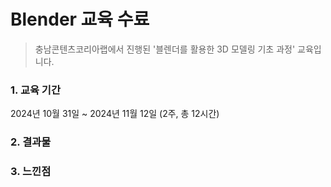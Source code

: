 # Blender 교육 수료
> 충남콘텐츠코리아랩에서 진행된 '블렌더를 활용한 3D 모델링 기초 과정' 교육입니다.

### 1. 교육 기간
2024년 10월 31일 ~ 2024년 11월 12일 (2주, 총 12시간)  

### 2. 결과물


### 3. 느낀점

